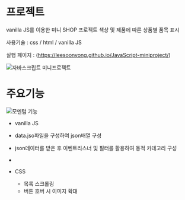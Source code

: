 
# 프로젝트
vanilla JS를 이용한 미니 SHOP 프로젝트 색상 및 제품에 따른 상품별 품목 표시

사용기술 : css / html / vanilla JS

실행 페이지 : (https://leesoonyong.github.io/JavaScript-miniproject/)

![자바스크립트 미니프로젝트](https://user-images.githubusercontent.com/44168355/93975486-7c525d00-fdb2-11ea-9c27-1df76f9f03f6.png)




# 주요기능 

![모멘텀 기능](https://user-images.githubusercontent.com/44168355/93849987-287b4180-fce8-11ea-9701-9d92ea93afd1.png)


* vanilla JS
 * data.jso파일을 구성하여 json배열 구성
 * json데이터를 받은 후 이벤트리스너 및 필터를 활용하여 동적 카테고리 구성
 * 
 
* CSS  
  * 목록 스크롤링
  * 버튼 호버 시 이미지 확대
